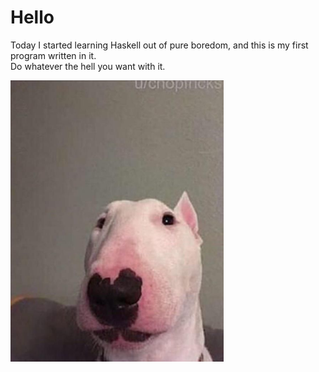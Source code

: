 <h1>Hello</h1>

<p>
Today I started learning Haskell out of pure boredom, and this is my first program written in it.<br>
Do whatever the hell you want with it.
</p>

<img src="./walter.png" alt="Walter the dawg" style="height:450px;width=-1px" />